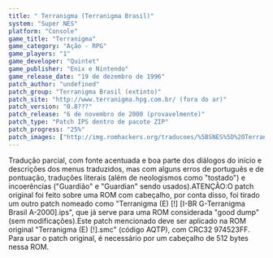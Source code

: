 ```yaml
---
title: " Terranigma (Terranigma Brasil)"
system: "Super NES"
platform: "Console"
game_title: "Terranigma"
game_category: "Ação - RPG"
game_players: "1"
game_developer: "Quintet"
game_publisher: "Enix e Nintendo"
game_release_date: "19 de dezembro de 1996"
patch_author: "undefined"
patch_group: "Terranigma Brasil (extinto)"
patch_site: "http://www.terranigma.hpg.com.br/ (fora do ar)"
patch_version: "0.8???"
patch_release: "6 de novembro de 2000 (provavelmente)"
patch_type: "Patch IPS dentro de pacote ZIP"
patch_progress: "25%"
patch_images: ["http://img.romhackers.org/traducoes/%5BSNES%5D%20Terranigma%20-%201.png","http://img.romhackers.org/traducoes/%5BSNES%5D%20Terranigma%20-%20Terranigma%20Brasil%20-%202.png","http://img.romhackers.org/traducoes/%5BSNES%5D%20Terranigma%20-%20Terranigma%20Brasil%20-%203.png"]
---
```

Tradução parcial, com fonte acentuada e boa parte dos diálogos do início e descrições dos menus traduzidos, mas com alguns erros de português e de pontuação, traduções literais (além de neologismos como "tostado") e incoerências ("Guardião" e "Guardian" sendo usados).ATENÇÃO:O patch original foi feito sobre uma ROM com cabeçalho, por conta disso, foi tirado um outro patch nomeado como "Terranigma (E) [!] [I-BR G-Terranigma Brasil A-2000].ips", que já serve para uma ROM considerada "good dump" (sem modificações).Este patch mencionado deve ser aplicado na ROM original "Terranigma (E) [!].smc" (código AQTP), com CRC32 974523FF. Para usar o patch original, é necessário por um cabeçalho de 512 bytes nessa ROM.